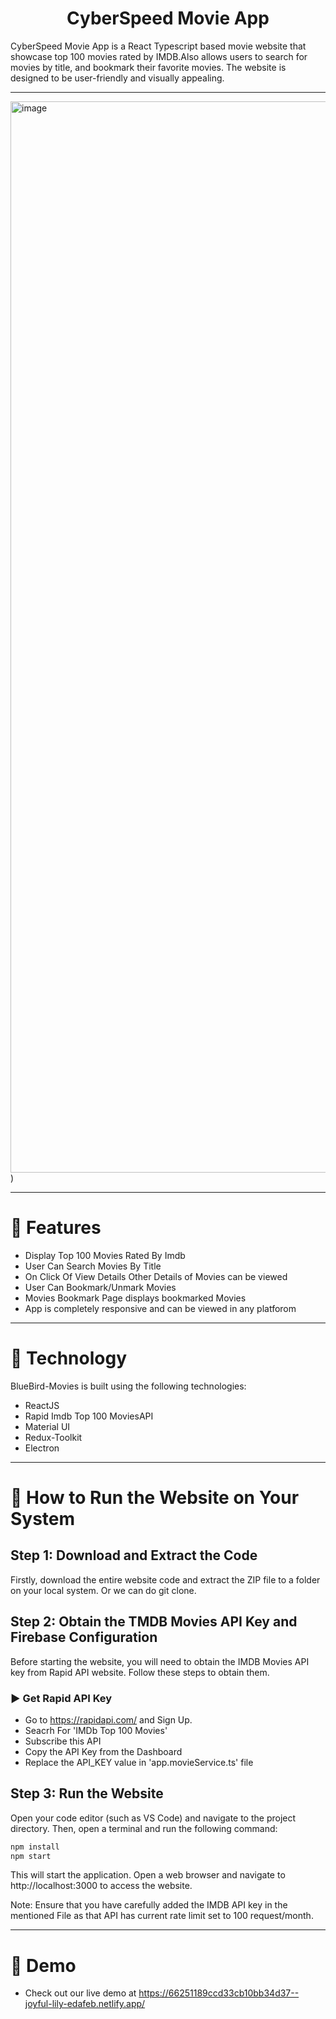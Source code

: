 <h1 align="center">CyberSpeed Movie App</h1>
CyberSpeed Movie App is a React Typescript based movie website that showcase top 100 movies rated by IMDB.Also allows users to search for movies by title, and bookmark their favorite movies. The website is designed to be user-friendly and visually appealing.
<hr/>

<img width="1714" alt="image" src="https://github.com/yogendra-rathore/cyberspeed-movies-app/assets/140323526/c62edb31-b9e3-4f27-876a-dec973a3edb0">
)

<hr/>

# 🍿 Features 

- Display Top 100 Movies Rated By Imdb
- User Can Search Movies By Title
- On Click Of View Details Other Details of Movies can be viewed
- User Can Bookmark/Unmark Movies
- Movies Bookmark Page displays bookmarked Movies
- App is completely responsive and can be viewed in any platforom
  

<hr/>

# 🍿 Technology

BlueBird-Movies is built using the following technologies:

- ReactJS
- Rapid Imdb Top 100 MoviesAPI
- Material UI
- Redux-Toolkit
- Electron

<hr/>

# 🍿 How to Run the Website on Your System

## Step 1: Download and Extract the Code

Firstly, download the entire website code and extract the ZIP file to a folder on your local system.
Or we can do git clone.

## Step 2: Obtain the TMDB Movies API Key and Firebase Configuration

Before starting the website, you will need to obtain the IMDB Movies API key from Rapid API website. Follow these steps to obtain them.

### ▶️ Get Rapid API Key 

- Go to https://rapidapi.com/ and Sign Up.
- Seacrh For 'IMDb Top 100 Movies'
- Subscribe this API
- Copy the API Key from the Dashboard
- Replace the API_KEY value in 'app.movieService.ts' file


## Step 3: Run the Website

Open your code editor (such as VS Code) and navigate to the project directory. Then, open a terminal and run the following command:

```bash
npm install
npm start
```
This will start the application. Open a web browser and navigate to http://localhost:3000 to access the website.

Note: Ensure that you have carefully added the IMDB API key in the mentioned File as that API has current rate limit set to 100 request/month.

<hr/>

# 🍿 Demo 

- Check out our live demo at https://66251189ccd33cb10bb34d37--joyful-lily-edafeb.netlify.app/
 
